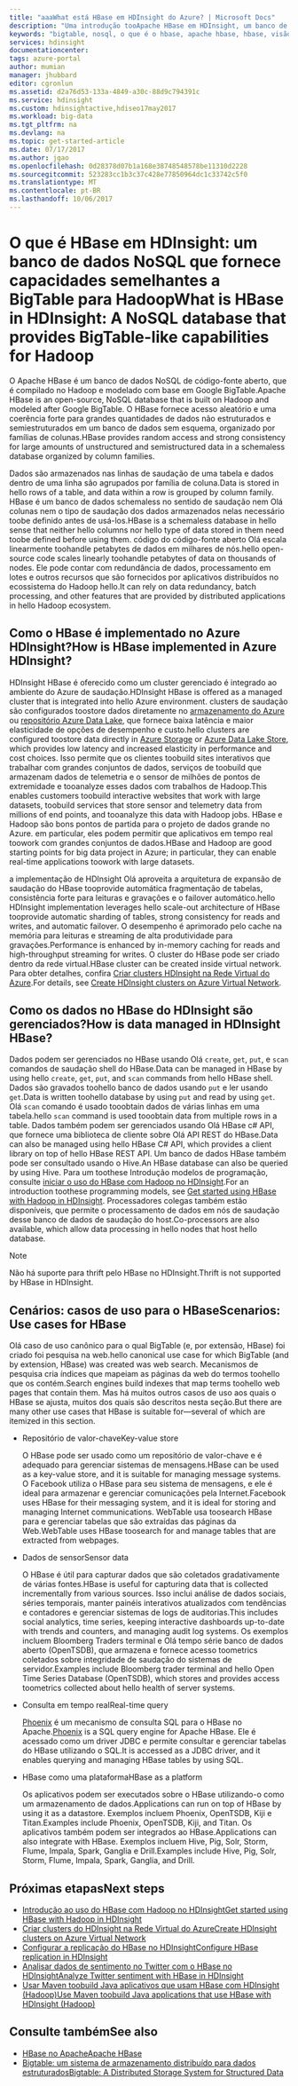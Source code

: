 ```yaml
---
title: "aaaWhat está HBase em HDInsight do Azure? | Microsoft Docs"
description: "Uma introdução tooApache HBase em HDInsight, um banco de dados NoSQL compilação no Hadoop. Saiba mais sobre os casos de uso e comparar clusters de Hadoop tooother HBase."
keywords: "bigtable, nosql, o que é o hbase, apache hbase, hbase, visão geral do habase,"
services: hdinsight
documentationcenter: 
tags: azure-portal
author: mumian
manager: jhubbard
editor: cgronlun
ms.assetid: d2a76d53-133a-4849-a30c-88d9c794391c
ms.service: hdinsight
ms.custom: hdinsightactive,hdiseo17may2017
ms.workload: big-data
ms.tgt_pltfrm: na
ms.devlang: na
ms.topic: get-started-article
ms.date: 07/17/2017
ms.author: jgao
ms.openlocfilehash: 0d28378d07b1a168e38748548578be11310d2228
ms.sourcegitcommit: 523283cc1b3c37c428e77850964dc1c33742c5f0
ms.translationtype: MT
ms.contentlocale: pt-BR
ms.lasthandoff: 10/06/2017
---
```

# <a name="what-is-hbase-in-hdinsight-a-nosql-database-that-provides-bigtable-like-capabilities-for-hadoop"></a><span data-ttu-id="dd90f-106">O que é HBase em HDInsight: um banco de dados NoSQL que fornece capacidades semelhantes a BigTable para Hadoop</span><span class="sxs-lookup"><span data-stu-id="dd90f-106">What is HBase in HDInsight: A NoSQL database that provides BigTable-like capabilities for Hadoop</span></span>
<span data-ttu-id="dd90f-107">O Apache HBase é um banco de dados NoSQL de código-fonte aberto, que é compilado no Hadoop e modelado com base em Google BigTable.</span><span class="sxs-lookup"><span data-stu-id="dd90f-107">Apache HBase is an open-source, NoSQL database that is built on Hadoop and modeled after Google BigTable.</span></span> <span data-ttu-id="dd90f-108">O HBase fornece acesso aleatório e uma coerência forte para grandes quantidades de dados não estruturados e semiestruturados em um banco de dados sem esquema, organizado por famílias de colunas.</span><span class="sxs-lookup"><span data-stu-id="dd90f-108">HBase provides random access and strong consistency for large amounts of unstructured and semistructured data in a schemaless database organized by column families.</span></span>

<span data-ttu-id="dd90f-109">Dados são armazenados nas linhas de saudação de uma tabela e dados dentro de uma linha são agrupados por família de coluna.</span><span class="sxs-lookup"><span data-stu-id="dd90f-109">Data is stored in hello rows of a table, and data within a row is grouped by column family.</span></span> <span data-ttu-id="dd90f-110">HBase é um banco de dados schemaless no sentido de saudação nem Olá colunas nem o tipo de saudação dos dados armazenados nelas necessário toobe definido antes de usá-los.</span><span class="sxs-lookup"><span data-stu-id="dd90f-110">HBase is a schemaless database in hello sense that neither hello columns nor hello type of data stored in them need toobe defined before using them.</span></span> <span data-ttu-id="dd90f-111">código do código-fonte aberto Olá escala linearmente toohandle petabytes de dados em milhares de nós.</span><span class="sxs-lookup"><span data-stu-id="dd90f-111">hello open-source code scales linearly toohandle petabytes of data on thousands of nodes.</span></span> <span data-ttu-id="dd90f-112">Ele pode contar com redundância de dados, processamento em lotes e outros recursos que são fornecidos por aplicativos distribuídos no ecossistema do Hadoop hello.</span><span class="sxs-lookup"><span data-stu-id="dd90f-112">It can rely on data redundancy, batch processing, and other features that are provided by distributed applications in hello Hadoop ecosystem.</span></span>

## <a name="how-is-hbase-implemented-in-azure-hdinsight"></a><span data-ttu-id="dd90f-113">Como o HBase é implementado no Azure HDInsight?</span><span class="sxs-lookup"><span data-stu-id="dd90f-113">How is HBase implemented in Azure HDInsight?</span></span>
<span data-ttu-id="dd90f-114">HDInsight HBase é oferecido como um cluster gerenciado é integrado ao ambiente do Azure de saudação.</span><span class="sxs-lookup"><span data-stu-id="dd90f-114">HDInsight HBase is offered as a managed cluster that is integrated into hello Azure environment.</span></span> <span data-ttu-id="dd90f-115">clusters de saudação são configurados toostore dados diretamente no [armazenamento do Azure](./hdinsight-hadoop-use-blob-storage.md) ou [repositório Azure Data Lake](./hdinsight-hadoop-use-data-lake-store.md), que fornece baixa latência e maior elasticidade de opções de desempenho e custo.</span><span class="sxs-lookup"><span data-stu-id="dd90f-115">hello clusters are configured toostore data directly in [Azure Storage](./hdinsight-hadoop-use-blob-storage.md) or [Azure Data Lake Store](./hdinsight-hadoop-use-data-lake-store.md), which provides low latency and increased elasticity in performance and cost choices.</span></span> <span data-ttu-id="dd90f-116">Isso permite que os clientes toobuild sites interativos que trabalhar com grandes conjuntos de dados, serviços de toobuild que armazenam dados de telemetria e o sensor de milhões de pontos de extremidade e tooanalyze esses dados com trabalhos de Hadoop.</span><span class="sxs-lookup"><span data-stu-id="dd90f-116">This enables customers toobuild interactive websites that work with large datasets, toobuild services that store sensor and telemetry data from millions of end points, and tooanalyze this data with Hadoop jobs.</span></span> <span data-ttu-id="dd90f-117">HBase e Hadoop são bons pontos de partida para o projeto de dados grande no Azure. em particular, eles podem permitir que aplicativos em tempo real toowork com grandes conjuntos de dados.</span><span class="sxs-lookup"><span data-stu-id="dd90f-117">HBase and Hadoop are good starting points for big data project in Azure; in particular, they can enable real-time applications toowork with large datasets.</span></span>

<span data-ttu-id="dd90f-118">a implementação de HDInsight Olá aproveita a arquitetura de expansão de saudação do HBase tooprovide automática fragmentação de tabelas, consistência forte para leituras e gravações e o failover automático.</span><span class="sxs-lookup"><span data-stu-id="dd90f-118">hello HDInsight implementation leverages hello scale-out architecture of HBase tooprovide automatic sharding of tables, strong consistency for reads and writes, and automatic failover.</span></span> <span data-ttu-id="dd90f-119">O desempenho é aprimorado pelo cache na memória para leituras e streaming de alta produtividade para gravações.</span><span class="sxs-lookup"><span data-stu-id="dd90f-119">Performance is enhanced by in-memory caching for reads and high-throughput streaming for writes.</span></span> <span data-ttu-id="dd90f-120">O cluster do HBase pode ser criado dentro da rede virtual.</span><span class="sxs-lookup"><span data-stu-id="dd90f-120">HBase cluster can be created inside virtual network.</span></span> <span data-ttu-id="dd90f-121">Para obter detalhes, confira [Criar clusters HDInsight na Rede Virtual do Azure][hbase-provision-vnet].</span><span class="sxs-lookup"><span data-stu-id="dd90f-121">For details, see  [Create HDInsight clusters on Azure Virtual Network][hbase-provision-vnet].</span></span>

## <a name="how-is-data-managed-in-hdinsight-hbase"></a><span data-ttu-id="dd90f-122">Como os dados no HBase do HDInsight são gerenciados?</span><span class="sxs-lookup"><span data-stu-id="dd90f-122">How is data managed in HDInsight HBase?</span></span>
<span data-ttu-id="dd90f-123">Dados podem ser gerenciados no HBase usando Olá `create`, `get`, `put`, e `scan` comandos de saudação shell do HBase.</span><span class="sxs-lookup"><span data-stu-id="dd90f-123">Data can be managed in HBase by using hello `create`, `get`, `put`, and `scan` commands from hello HBase shell.</span></span> <span data-ttu-id="dd90f-124">Dados são gravados toohello banco de dados usando `put` e ler usando `get`.</span><span class="sxs-lookup"><span data-stu-id="dd90f-124">Data is written toohello database by using `put` and read by using `get`.</span></span> <span data-ttu-id="dd90f-125">Olá `scan` comando é usado tooobtain dados de várias linhas em uma tabela.</span><span class="sxs-lookup"><span data-stu-id="dd90f-125">hello `scan` command is used tooobtain data from multiple rows in a table.</span></span> <span data-ttu-id="dd90f-126">Dados também podem ser gerenciados usando Olá HBase c# API, que fornece uma biblioteca de cliente sobre Olá API REST do HBase.</span><span class="sxs-lookup"><span data-stu-id="dd90f-126">Data can also be managed using hello HBase C# API, which provides a client library on top of hello HBase REST API.</span></span> <span data-ttu-id="dd90f-127">Um banco de dados HBase também pode ser consultado usando o Hive.</span><span class="sxs-lookup"><span data-stu-id="dd90f-127">An HBase database can also be queried by using Hive.</span></span> <span data-ttu-id="dd90f-128">Para um toothese Introdução modelos de programação, consulte [iniciar o uso do HBase com Hadoop no HDInsight][hbase-get-started].</span><span class="sxs-lookup"><span data-stu-id="dd90f-128">For an introduction toothese programming models, see [Get started using HBase with Hadoop in HDInsight][hbase-get-started].</span></span> <span data-ttu-id="dd90f-129">Processadores colegas também estão disponíveis, que permite o processamento de dados em nós de saudação desse banco de dados de saudação do host.</span><span class="sxs-lookup"><span data-stu-id="dd90f-129">Co-processors are also available, which allow data processing in hello nodes that host hello database.</span></span>

> [!NOTE]
> <span data-ttu-id="dd90f-130">Não há suporte para thrift pelo HBase no HDInsight.</span><span class="sxs-lookup"><span data-stu-id="dd90f-130">Thrift is not supported by HBase in HDInsight.</span></span>
>

## <a name="scenarios-use-cases-for-hbase"></a><span data-ttu-id="dd90f-131">Cenários: casos de uso para o HBase</span><span class="sxs-lookup"><span data-stu-id="dd90f-131">Scenarios: Use cases for HBase</span></span>
<span data-ttu-id="dd90f-132">Olá caso de uso canônico para o qual BigTable (e, por extensão, HBase) foi criado foi pesquisa na web.</span><span class="sxs-lookup"><span data-stu-id="dd90f-132">hello canonical use case for which BigTable (and by extension, HBase) was created was web search.</span></span> <span data-ttu-id="dd90f-133">Mecanismos de pesquisa cria índices que mapeiam as páginas da web do termos toohello que os contém.</span><span class="sxs-lookup"><span data-stu-id="dd90f-133">Search engines build indexes that map terms toohello web pages that contain them.</span></span> <span data-ttu-id="dd90f-134">Mas há muitos outros casos de uso aos quais o HBase se ajusta, muitos dos quais são descritos nesta seção.</span><span class="sxs-lookup"><span data-stu-id="dd90f-134">But there are many other use cases that HBase is suitable for—several of which are itemized in this section.</span></span>

* <span data-ttu-id="dd90f-135">Repositório de valor-chave</span><span class="sxs-lookup"><span data-stu-id="dd90f-135">Key-value store</span></span>
  
    <span data-ttu-id="dd90f-136">O HBase pode ser usado como um repositório de valor-chave e é adequado para gerenciar sistemas de mensagens.</span><span class="sxs-lookup"><span data-stu-id="dd90f-136">HBase can be used as a key-value store, and it is suitable for managing message systems.</span></span> <span data-ttu-id="dd90f-137">O Facebook utiliza o HBase para seu sistema de mensagens, e ele é ideal para armazenar e gerenciar comunicações pela Internet.</span><span class="sxs-lookup"><span data-stu-id="dd90f-137">Facebook uses HBase for their messaging system, and it is ideal for storing and managing Internet communications.</span></span> <span data-ttu-id="dd90f-138">WebTable usa toosearch HBase para e gerenciar tabelas que são extraídas das páginas da Web.</span><span class="sxs-lookup"><span data-stu-id="dd90f-138">WebTable uses HBase toosearch for and manage tables that are extracted from webpages.</span></span>
* <span data-ttu-id="dd90f-139">Dados de sensor</span><span class="sxs-lookup"><span data-stu-id="dd90f-139">Sensor data</span></span>
  
    <span data-ttu-id="dd90f-140">O HBase é útil para capturar dados que são coletados gradativamente de várias fontes.</span><span class="sxs-lookup"><span data-stu-id="dd90f-140">HBase is useful for capturing data that is collected incrementally from various sources.</span></span> <span data-ttu-id="dd90f-141">Isso inclui análise de dados sociais, séries temporais, manter painéis interativos atualizados com tendências e contadores e gerenciar sistemas de logs de auditorias.</span><span class="sxs-lookup"><span data-stu-id="dd90f-141">This includes social analytics, time series, keeping interactive dashboards up-to-date with trends and counters, and managing audit log systems.</span></span> <span data-ttu-id="dd90f-142">Os exemplos incluem Bloomberg Traders terminal e Olá tempo série banco de dados aberto (OpenTSDB), que armazena e fornece acesso toometrics coletados sobre integridade de saudação do sistemas de servidor.</span><span class="sxs-lookup"><span data-stu-id="dd90f-142">Examples include Bloomberg trader terminal and hello Open Time Series Database (OpenTSDB), which stores and provides access toometrics collected about hello health of server systems.</span></span>
* <span data-ttu-id="dd90f-143">Consulta em tempo real</span><span class="sxs-lookup"><span data-stu-id="dd90f-143">Real-time query</span></span>
  
    <span data-ttu-id="dd90f-144">[Phoenix](http://phoenix.apache.org/) é um mecanismo de consulta SQL para o HBase no Apache.</span><span class="sxs-lookup"><span data-stu-id="dd90f-144">[Phoenix](http://phoenix.apache.org/) is a SQL query engine for Apache HBase.</span></span> <span data-ttu-id="dd90f-145">Ele é acessado como um driver JDBC e permite consultar e gerenciar tabelas do HBase utilizando o SQL.</span><span class="sxs-lookup"><span data-stu-id="dd90f-145">It is accessed as a JDBC driver, and it enables querying and managing HBase tables by using SQL.</span></span>
* <span data-ttu-id="dd90f-146">HBase como uma plataforma</span><span class="sxs-lookup"><span data-stu-id="dd90f-146">HBase as a platform</span></span>
  
    <span data-ttu-id="dd90f-147">Os aplicativos podem ser executados sobre o HBase utilizando-o como um armazenamento de dados.</span><span class="sxs-lookup"><span data-stu-id="dd90f-147">Applications can run on top of HBase by using it as a datastore.</span></span> <span data-ttu-id="dd90f-148">Exemplos incluem Phoenix, OpenTSDB, Kiji e Titan.</span><span class="sxs-lookup"><span data-stu-id="dd90f-148">Examples include Phoenix, OpenTSDB, Kiji, and Titan.</span></span> <span data-ttu-id="dd90f-149">Os aplicativos também podem ser integrados ao HBase.</span><span class="sxs-lookup"><span data-stu-id="dd90f-149">Applications can also integrate with HBase.</span></span> <span data-ttu-id="dd90f-150">Exemplos incluem Hive, Pig, Solr, Storm, Flume, Impala, Spark, Ganglia e Drill.</span><span class="sxs-lookup"><span data-stu-id="dd90f-150">Examples include Hive, Pig, Solr, Storm, Flume, Impala, Spark, Ganglia, and Drill.</span></span>

## <span data-ttu-id="dd90f-151"><a name="next-steps"></a>Próximas etapas</span><span class="sxs-lookup"><span data-stu-id="dd90f-151"><a name="next-steps"></a>Next steps</span></span>
* <span data-ttu-id="dd90f-152">[Introdução ao uso do HBase com Hadoop no HDInsight][hbase-get-started]</span><span class="sxs-lookup"><span data-stu-id="dd90f-152">[Get started using HBase with Hadoop in HDInsight][hbase-get-started]</span></span>
* <span data-ttu-id="dd90f-153">[Criar clusters do HDInsight na Rede Virtual do Azure][hbase-provision-vnet]</span><span class="sxs-lookup"><span data-stu-id="dd90f-153">[Create HDInsight clusters on Azure Virtual Network][hbase-provision-vnet]</span></span>
* [<span data-ttu-id="dd90f-154">Configurar a replicação do HBase no HDInsight</span><span class="sxs-lookup"><span data-stu-id="dd90f-154">Configure HBase replication in HDInsight</span></span>](hdinsight-hbase-replication.md)
* <span data-ttu-id="dd90f-155">[Analisar dados de sentimento no Twitter com o HBase no HDInsight][hbase-twitter-sentiment]</span><span class="sxs-lookup"><span data-stu-id="dd90f-155">[Analyze Twitter sentiment with HBase in HDInsight][hbase-twitter-sentiment]</span></span>
* <span data-ttu-id="dd90f-156">[Usar Maven toobuild Java aplicativos que usam HBase com HDInsight (Hadoop)][hbase-build-java-maven]</span><span class="sxs-lookup"><span data-stu-id="dd90f-156">[Use Maven toobuild Java applications that use HBase with HDInsight (Hadoop)][hbase-build-java-maven]</span></span>

## <span data-ttu-id="dd90f-157"><a name="see-also"></a>Consulte também</span><span class="sxs-lookup"><span data-stu-id="dd90f-157"><a name="see-also"></a>See also</span></span>
* [<span data-ttu-id="dd90f-158">HBase no Apache</span><span class="sxs-lookup"><span data-stu-id="dd90f-158">Apache HBase</span></span>](https://hbase.apache.org/)
* [<span data-ttu-id="dd90f-159">Bigtable: um sistema de armazenamento distribuído para dados estruturados</span><span class="sxs-lookup"><span data-stu-id="dd90f-159">Bigtable: A Distributed Storage System for Structured Data</span></span>](http://research.google.com/archive/bigtable.html)

[hbase-provision-vnet]: hdinsight-hbase-provision-vnet.md

[hbase-twitter-sentiment]: hdinsight-hbase-analyze-twitter-sentiment.md

[hbase-build-java-maven]: hdinsight-hbase-build-java-maven.md

[hdinsight-use-hive]: hdinsight-use-hive.md

[hdinsight-storage]: ../hdinsight-hadoop-use-blob-storage.md

[hbase-get-started]: http://azure.microsoft.com/documentation/articles/hdinsight-hbase-get-started/

[azure-purchase-options]: http://azure.microsoft.com/pricing/purchase-options/
[azure-member-offers]: http://azure.microsoft.com/pricing/member-offers/
[azure-free-trial]: http://azure.microsoft.com/pricing/free-trial/
[azure-management-portal]: https://portal.azure.com/
[azure-create-storageaccount]:../storage/common/storage-create-storage-account.md

[apache-hadoop]: http://hadoop.apache.org/
